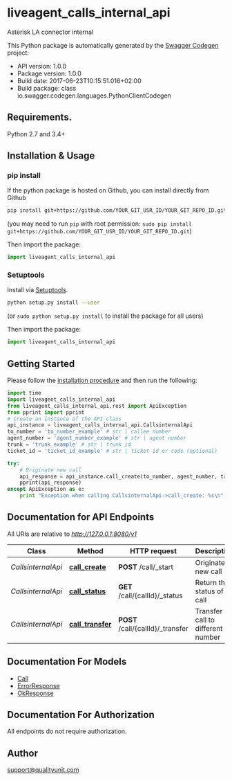 # liveagent_calls_internal_api
Asterisk LA connector internal

This Python package is automatically generated by the [Swagger Codegen](https://github.com/swagger-api/swagger-codegen) project:

- API version: 1.0.0
- Package version: 1.0.0
- Build date: 2017-06-23T10:15:51.016+02:00
- Build package: class io.swagger.codegen.languages.PythonClientCodegen

## Requirements.

Python 2.7 and 3.4+

## Installation & Usage
### pip install

If the python package is hosted on Github, you can install directly from Github

```sh
pip install git+https://github.com/YOUR_GIT_USR_ID/YOUR_GIT_REPO_ID.git
```
(you may need to run `pip` with root permission: `sudo pip install git+https://github.com/YOUR_GIT_USR_ID/YOUR_GIT_REPO_ID.git`)

Then import the package:
```python
import liveagent_calls_internal_api 
```

### Setuptools

Install via [Setuptools](http://pypi.python.org/pypi/setuptools).

```sh
python setup.py install --user
```
(or `sudo python setup.py install` to install the package for all users)

Then import the package:
```python
import liveagent_calls_internal_api
```

## Getting Started

Please follow the [installation procedure](#installation--usage) and then run the following:

```python
import time
import liveagent_calls_internal_api
from liveagent_calls_internal_api.rest import ApiException
from pprint import pprint
# create an instance of the API class
api_instance = liveagent_calls_internal_api.CallsinternalApi
to_number = 'to_number_example' # str | callee number
agent_number = 'agent_number_example' # str | agent number
trunk = 'trunk_example' # str | trunk id
ticket_id = 'ticket_id_example' # str | ticket id or code (optional)

try:
    # Originate new call
    api_response = api_instance.call_create(to_number, agent_number, trunk, ticket_id=ticket_id)
    pprint(api_response)
except ApiException as e:
    print "Exception when calling CallsinternalApi->call_create: %s\n" % e

```

## Documentation for API Endpoints

All URIs are relative to *http://127.0.0.1:8080/v1*

Class | Method | HTTP request | Description
------------ | ------------- | ------------- | -------------
*CallsinternalApi* | [**call_create**](docs/CallsinternalApi.md#call_create) | **POST** /call/_start | Originate new call
*CallsinternalApi* | [**call_status**](docs/CallsinternalApi.md#call_status) | **GET** /call/{callId}/_status | Return the status of call
*CallsinternalApi* | [**call_transfer**](docs/CallsinternalApi.md#call_transfer) | **POST** /call/{callId}/_transfer | Transfer call to different number


## Documentation For Models

 - [Call](docs/Call.md)
 - [ErrorResponse](docs/ErrorResponse.md)
 - [OkResponse](docs/OkResponse.md)


## Documentation For Authorization

 All endpoints do not require authorization.


## Author

support@qualityunit.com

